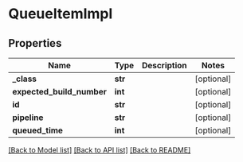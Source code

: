 # QueueItemImpl

## Properties
Name | Type | Description | Notes
------------ | ------------- | ------------- | -------------
**_class** | **str** |  | [optional] 
**expected_build_number** | **int** |  | [optional] 
**id** | **str** |  | [optional] 
**pipeline** | **str** |  | [optional] 
**queued_time** | **int** |  | [optional] 

[[Back to Model list]](../README.md#documentation-for-models) [[Back to API list]](../README.md#documentation-for-api-endpoints) [[Back to README]](../README.md)


